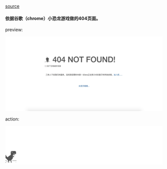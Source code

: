 [source](https://github.com/wayou/t-rex-runner)

#### 依据谷歌（chrome）小恐龙游戏做的404页面。

preview:

![](assets/404-page.png)


action:

![](assets/screenshot.gif)
